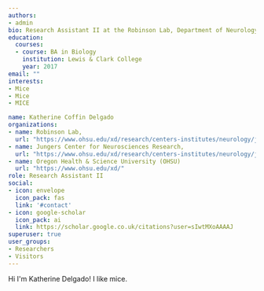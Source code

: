 ```yaml
---
authors:
- admin
bio: Research Assistant II at the Robinson Lab, Department of Neurology, Oregon Health & Science University
education:
  courses:
  - course: BA in Biology
    institution: Lewis & Clark College
    year: 2017
email: ""
interests:
- Mice
- Mice
- MICE

name: Katherine Coffin Delgado
organizations:
- name: Robinson Lab,
  url: "https://www.ohsu.edu/xd/research/centers-institutes/neurology/jungers-center/research/robinson-lab.cfm"
- name: Jungers Center for Neurosciences Research,
  url: "https://www.ohsu.edu/xd/research/centers-institutes/neurology/jungers-center/"
- name: Oregon Health & Science University (OHSU)
  url: "https://www.ohsu.edu/xd/"
role: Research Assistant II
social:
- icon: envelope
  icon_pack: fas
  link: '#contact'
- icon: google-scholar
  icon_pack: ai
  link: https://scholar.google.co.uk/citations?user=sIwtMXoAAAAJ
superuser: true
user_groups:
- Researchers
- Visitors
---
```


Hi I'm Katherine Delgado! I like mice.
